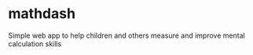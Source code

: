 mathdash
========

Simple web app to help children and others measure and improve mental calculation skills



